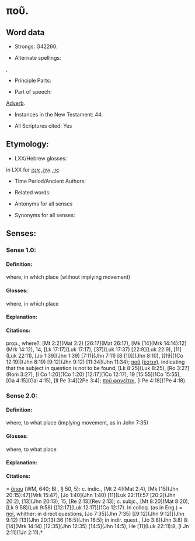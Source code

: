 # ποῦ.

<!-- Status: S2=NeedsReview -->
<!-- Lexica used for edits: BDAG, FFM, LN, A-S -->

## Word data

* Strongs: G42260.

* Alternate spellings:

,

* Principle Parts: 


* Part of speech: 

[Adverb](http://ugg.readthedocs.io/en/latest/adverb.html).

* Instances in the New Testament: 44.

* All Scriptures cited: Yes

## Etymology: 


* LXX/Hebrew glosses: 

in LXX for [אַי](//en-uhl/H0335), [אַיֵּה](//en-uhl/H0346), [אָנָה](//en-uhl/H0575);

* Time Period/Ancient Authors: 


* Related words: 

* Antonyms for all senses

* Synonyms for all senses: 


## Senses: 


### Sense  1.0: 

#### Definition: 

where, in which place (without implying movement)

#### Glosses: 

where, in which place

#### Explanation: 


#### Citations: 

prop., where?: [Mt 2:2](Mat 2:2) [26:17](Mat 26:17), [Mk [14](Mrk 14:14):12](Mrk 14:12), 14, [Lk 17:17](Luk 17:17), [37](Luk 17:37) [22:9](Luk 22:9), [11](Luk 22:11), [Jo 1:39](Jhn 1:39) [7:11](Jhn 7:11) [8:[10]](Jhn 8:10), [[19](1Co 12:19)](Jhn 8:19) [9:12](Jhn 9:12) [11:34](Jhn 11:34); [ποῦ]() ([ἐστιν]()), indicating that the subject in question is not to be found, [Lk 8:25](Luk 8:25), [Ro 3:27](Rom 3:27), [I Co 1:20](1Co 1:20) [12:17](1Co 12:17), 19 [15:55](1Co 15:55), [Ga 4:15](Gal 4:15), [II Pe 3:4](2Pe 3:4); [ποῦ φανεῖται](), [I Pe 4:18](1Pe 4:18).

### Sense  2.0: 

#### Definition: 

where, to what place (implying movement, as in John 7:35)

#### Glosses: 

where, to what place

#### Explanation: 


#### Citations: 

= [ὅπου]() (WM, 640; Bl., § 50, 5): c. indic., [Mt 2:4](Mat 2:4), [Mk [15](Jhn 20:15):47](Mrk 15:47), [Jo 1:40](Jhn 1:40) [11](Luk 22:11):57 [20:2](Jhn 20:2), [13](Jhn 20:13), 15, [Re 2:13](Rev 2:13); c. subjc., [Mt 8:20](Mat 8:20), [Lk 9:58](Luk 9:58) [[12:17](Luk 12:17)](1Co 12:17). In colloq. (as in Eng.) = [ποῖ](), whither: in direct questions, [Jo 7:35](Jhn 7:35) [[9:12](Jhn 9:12)](Jhn 9:12) [13](Jhn 20:13):36 [16:5](Jhn 16:5); in indir. quest., [Jo 3:8](Jhn 3:8) 8:[14](Mrk 14:14) [12:35](Jhn 12:35) [14:5](Jhn 14:5), He [11](Luk 22:11):8, [I Jn 2:11](1Jn 2:11).†